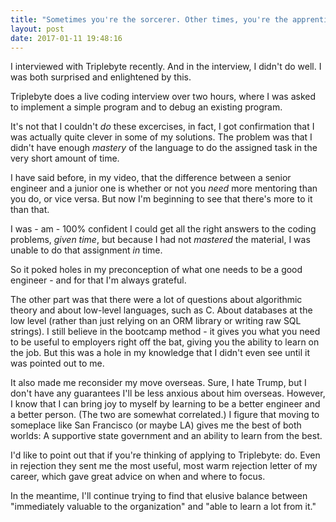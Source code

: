```yaml
---
title: "Sometimes you're the sorcerer. Other times, you're the apprentice."
layout: post
date: 2017-01-11 19:48:16
---
```

I interviewed with Triplebyte recently. And in the interview, I didn't do well. I was both surprised and enlightened by this. 

Triplebyte does a live coding interview over two hours, where I was asked to implement a simple program and to debug an existing program. 

It's not that I couldn't *do* these excercises, in fact, I got confirmation that I was actually quite clever in some of my solutions. The problem was that I didn't have enough *mastery* of the language to do the assigned task in the very short amount of time.  

I have said before, in my video, that the difference between a senior engineer and a junior one is whether or not you *need* more mentoring than you do, or vice versa. But now I'm beginning to see that there's more to it than that. 

I was - am - 100% confident I could get all the right answers to the coding problems, *given time*, but because I had not *mastered* the material, I was unable to do that assignment *in* time. 

So it poked holes in my preconception of what one needs to be a good engineer - and for that I'm always grateful.  

The other part was that there were a lot of questions about algorithmic theory and about low-level languages, such as C.  About databases at the low level (rather than just relying on an ORM library or writing raw SQL strings).  I still believe in the bootcamp method - it gives you what you need to be useful to employers right off the bat, giving you the ability to learn on the job.  But this was a hole in my knowledge that I didn't even see until it was pointed out to me. 

It also made me reconsider my move overseas.  Sure, I hate Trump, but I don't have any guarantees I'll be less anxious about him overseas. However, I know that I can bring joy to myself by learning to be a better engineer and a better person. (The two are somewhat correlated.) I figure that moving to someplace like San Francisco (or maybe LA) gives me the best of both worlds: A supportive state government and an ability to learn from the best.  

I'd like to point out that if you're thinking of applying to Triplebyte: do.  Even in rejection they sent me the most useful, most warm rejection letter of my career, which gave great advice on when and where to focus.  

In the meantime, I'll continue trying to find that elusive balance between "immediately valuable to the organization" and "able to learn a lot from it."